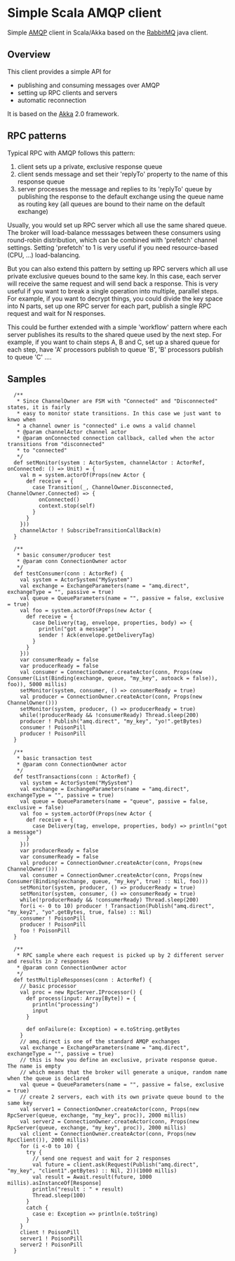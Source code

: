 # Simple Scala AMQP client

Simple [AMQP](http://www.amqp.org/) client in Scala/Akka based on the [RabbitMQ](http://www.rabbitmq.com/) java client.

## Overview

This client provides a simple API for

* publishing and consuming messages over AMQP
* setting up RPC clients and servers
* automatic reconnection

It is based on the [Akka](http://akka.io/) 2.0 framework.

## RPC patterns

Typical RPC with AMQP follows this pattern:

1.  client sets up a private, exclusive response queue
2.  client sends message and set their 'replyTo' property to the name of this response queue
3.  server processes the message and replies to its 'replyTo' queue by publishing the response to the default exchange using the queue name as routing key (all queues are bound to their name
on the default exchange)

Usually, you would set up RPC server which all use the same shared queue. The broker will load-balance messsages
between these consumers using round-robin distribution, which can be combined with 'prefetch' channel settings.
Setting 'prefetch' to 1 is very useful if you need resource-based (CPU, ...) load-balancing.

But you can also extend this pattern by setting up RPC servers which all use private exclusive queues
bound to the same key. In this case, each server will receive the same request and will send back a response.
This is very useful if you want to break a single operation into multiple, parallel steps.
For example, if you want to decrypt things, you could divide the key space into N parts, set up one
RPC server for each part, publish a single RPC request and wait for N responses.

This could be further extended with a simple 'workflow' pattern where each server publishes its results
to the shared queue used by the next step.
For example, if you want to chain steps A, B and C, set up a shared queue for each step, have 'A' processors
publish to queue 'B', 'B' processors publish to queue 'C' ....


## Samples

      /**
       * Since ChannelOwner are FSM with "Connected" and "Disconnected" states, it is fairly
       * easy to monitor state transitions. In this case we just want to knwo when
       * a channel owner is "connected" i.e owns a valid channel
       * @param channelActor channel actor
       * @param onConnected connection callback, called when the actor transitions from "disconnected"
       * to "connected"
       */
      def setMonitor(system : ActorSystem, channelActor : ActorRef,  onConnected: () => Unit) = {
        val m = system.actorOf(Props(new Actor {
          def receive = {
            case Transition(_, ChannelOwner.Disconnected, ChannelOwner.Connected) => {
              onConnected()
              context.stop(self)
            }
          }
        }))
        channelActor ! SubscribeTransitionCallBack(m)
      }

      /**
       * basic consumer/producer test
       * @param conn ConnectionOwner actor
       */
      def testConsumer(conn : ActorRef) {
        val system = ActorSystem("MySystem")
        val exchange = ExchangeParameters(name = "amq.direct", exchangeType = "", passive = true)
        val queue = QueueParameters(name = "", passive = false, exclusive = true)
        val foo = system.actorOf(Props(new Actor {
          def receive = {
            case Delivery(tag, envelope, properties, body) => {
              println("got a message")
              sender ! Ack(envelope.getDeliveryTag)
            }
          }
        }))
        var consumerReady = false
        var producerReady = false
        val consumer = ConnectionOwner.createActor(conn, Props(new Consumer(List(Binding(exchange, queue, "my_key", autoack = false)), foo)), 5000 millis)
        setMonitor(system, consumer, () => consumerReady = true)
        val producer = ConnectionOwner.createActor(conn, Props(new ChannelOwner()))
        setMonitor(system, producer, () => producerReady = true)
        while(!producerReady && !consumerReady) Thread.sleep(200)
        producer ! Publish("amq.direct", "my_key", "yo!".getBytes)
        consumer ! PoisonPill
        producer ! PoisonPill
      }

      /**
       * basic transaction test
       * @param conn ConnectionOwner actor
       */
      def testTransactions(conn : ActorRef) {
        val system = ActorSystem("MySystem")
        val exchange = ExchangeParameters(name = "amq.direct", exchangeType = "", passive = true)
        val queue = QueueParameters(name = "queue", passive = false, exclusive = false)
        val foo = system.actorOf(Props(new Actor {
          def receive = {
            case Delivery(tag, envelope, properties, body) => println("got a message")
          }
        }))
        var producerReady = false
        var consumerReady = false
        val producer = ConnectionOwner.createActor(conn, Props(new ChannelOwner()))
        val consumer = ConnectionOwner.createActor(conn, Props(new Consumer(Binding(exchange, queue, "my_key", true) :: Nil, foo)))
        setMonitor(system, producer, () => producerReady = true)
        setMonitor(system, consumer, () => consumerReady = true)
        while(!producerReady && !consumerReady) Thread.sleep(200)
        for(i <- 0 to 10) producer ! Transaction(Publish("amq.direct", "my_key2", "yo".getBytes, true, false) :: Nil)
        consumer ! PoisonPill
        producer ! PoisonPill
        foo ! PoisonPill
      }

      /**
       * RPC sample where each request is picked up by 2 different server and results in 2 responses
       * @param conn ConnectionOwner actor
       */
      def testMultipleResponses(conn : ActorRef) {
        // basic processor
        val proc = new RpcServer.IProcessor() {
          def process(input: Array[Byte]) = {
            println("processing")
            input
          }

          def onFailure(e: Exception) = e.toString.getBytes
        }
        // amq.direct is one of the standard AMQP exchanges
        val exchange = ExchangeParameters(name = "amq.direct", exchangeType = "", passive = true)
        // this is how you define an exclusive, private response queue. The name is empty
        // which means that the broker will generate a unique, random name when the queue is declared
        val queue = QueueParameters(name = "", passive = false, exclusive = true)
        // create 2 servers, each with its own private queue bound to the same key
        val server1 = ConnectionOwner.createActor(conn, Props(new RpcServer(queue, exchange, "my_key", proc)), 2000 millis)
        val server2 = ConnectionOwner.createActor(conn, Props(new RpcServer(queue, exchange, "my_key", proc)), 2000 millis)
        val client = ConnectionOwner.createActor(conn, Props(new RpcClient()), 2000 millis)
        for (i <-0 to 10) {
          try {
            // send one request and wait for 2 responses
            val future = client.ask(Request(Publish("amq.direct", "my_key", "client1".getBytes) :: Nil, 2))(1000 millis)
            val result = Await.result(future, 1000 millis).asInstanceOf[Response]
            println("result : " + result)
            Thread.sleep(100)
          }
          catch {
            case e: Exception => println(e.toString)
          }
        }
        client ! PoisonPill
        server1 ! PoisonPill
        server2 ! PoisonPill
      }


